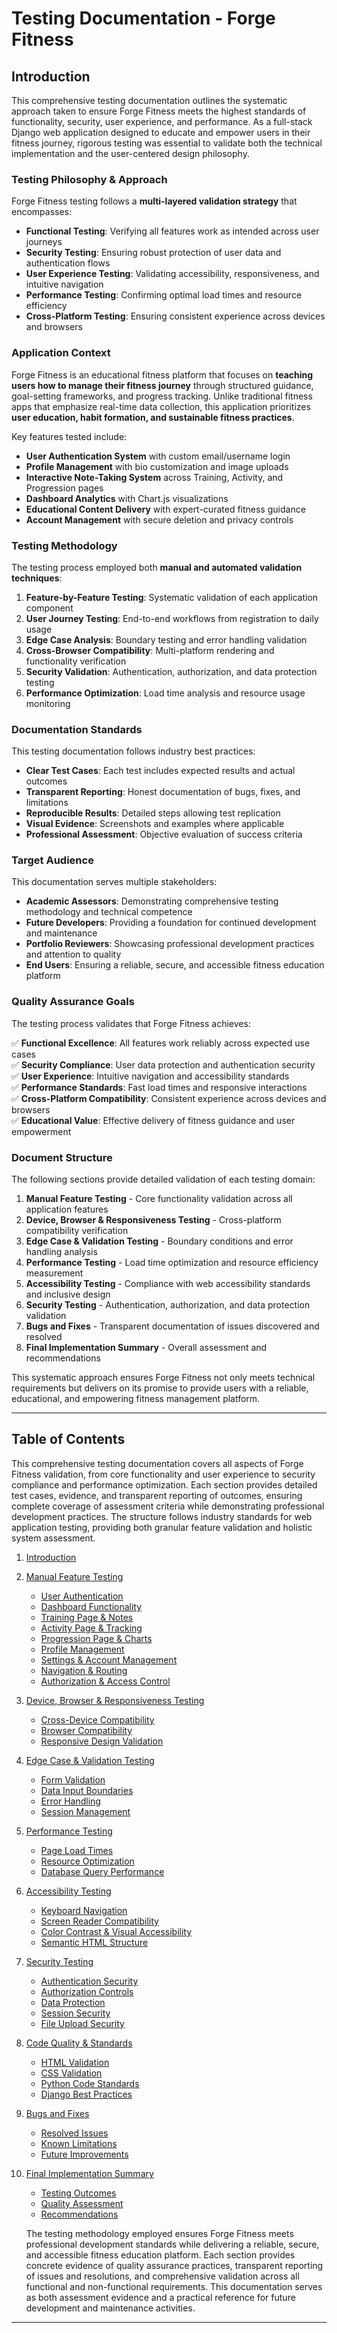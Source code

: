 # Testing Documentation - Forge Fitness

## Introduction

This comprehensive testing documentation outlines the systematic approach taken to ensure Forge Fitness meets the highest standards of functionality, security, user experience, and performance. As a full-stack Django web application designed to educate and empower users in their fitness journey, rigorous testing was essential to validate both the technical implementation and the user-centered design philosophy.

### Testing Philosophy & Approach

Forge Fitness testing follows a **multi-layered validation strategy** that encompasses:

- **Functional Testing**: Verifying all features work as intended across user journeys
- **Security Testing**: Ensuring robust protection of user data and authentication flows
- **User Experience Testing**: Validating accessibility, responsiveness, and intuitive navigation
- **Performance Testing**: Confirming optimal load times and resource efficiency
- **Cross-Platform Testing**: Ensuring consistent experience across devices and browsers

### Application Context

Forge Fitness is an educational fitness platform that focuses on **teaching users how to manage their fitness journey** through structured guidance, goal-setting frameworks, and progress tracking. Unlike traditional fitness apps that emphasize real-time data collection, this application prioritizes **user education, habit formation, and sustainable fitness practices**.

Key features tested include:
- **User Authentication System** with custom email/username login
- **Profile Management** with bio customization and image uploads
- **Interactive Note-Taking System** across Training, Activity, and Progression pages
- **Dashboard Analytics** with Chart.js visualizations
- **Educational Content Delivery** with expert-curated fitness guidance
- **Account Management** with secure deletion and privacy controls

### Testing Methodology

The testing process employed both **manual and automated validation techniques**:

1. **Feature-by-Feature Testing**: Systematic validation of each application component
2. **User Journey Testing**: End-to-end workflows from registration to daily usage
3. **Edge Case Analysis**: Boundary testing and error handling validation
4. **Cross-Browser Compatibility**: Multi-platform rendering and functionality verification
5. **Security Validation**: Authentication, authorization, and data protection testing
6. **Performance Optimization**: Load time analysis and resource usage monitoring

### Documentation Standards

This testing documentation follows industry best practices:

- **Clear Test Cases**: Each test includes expected results and actual outcomes
- **Transparent Reporting**: Honest documentation of bugs, fixes, and limitations
- **Reproducible Results**: Detailed steps allowing test replication
- **Visual Evidence**: Screenshots and examples where applicable
- **Professional Assessment**: Objective evaluation of success criteria

### Target Audience

This documentation serves multiple stakeholders:

- **Academic Assessors**: Demonstrating comprehensive testing methodology and technical competence
- **Future Developers**: Providing a foundation for continued development and maintenance
- **Portfolio Reviewers**: Showcasing professional development practices and attention to quality
- **End Users**: Ensuring a reliable, secure, and accessible fitness education platform

### Quality Assurance Goals

The testing process validates that Forge Fitness achieves:

✅ **Functional Excellence**: All features work reliably across expected use cases  
✅ **Security Compliance**: User data protection and authentication security  
✅ **User Experience**: Intuitive navigation and accessibility standards  
✅ **Performance Standards**: Fast load times and responsive interactions  
✅ **Cross-Platform Compatibility**: Consistent experience across devices and browsers  
✅ **Educational Value**: Effective delivery of fitness guidance and user empowerment  

### Document Structure

The following sections provide detailed validation of each testing domain:

1. **Manual Feature Testing** - Core functionality validation across all application features
2. **Device, Browser & Responsiveness Testing** - Cross-platform compatibility verification  
3. **Edge Case & Validation Testing** - Boundary conditions and error handling analysis
4. **Performance Testing** - Load time optimization and resource efficiency measurement
5. **Accessibility Testing** - Compliance with web accessibility standards and inclusive design
6. **Security Testing** - Authentication, authorization, and data protection validation
7. **Bugs and Fixes** - Transparent documentation of issues discovered and resolved
8. **Final Implementation Summary** - Overall assessment and recommendations

This systematic approach ensures Forge Fitness not only meets technical requirements but delivers on its promise to provide users with a reliable, educational, and empowering fitness management platform.

---

## Table of Contents

This comprehensive testing documentation covers all aspects of Forge Fitness validation, from core functionality and user experience to security compliance and performance optimization. Each section provides detailed test cases, evidence, and transparent reporting of outcomes, ensuring complete coverage of assessment criteria while demonstrating professional development practices. The structure follows industry standards for web application testing, providing both granular feature validation and holistic system assessment.


1. [Introduction](#introduction)
2. [Manual Feature Testing](#manual-feature-testing)
   - [User Authentication](#user-authentication)
   - [Dashboard Functionality](#dashboard-functionality)
   - [Training Page & Notes](#training-page--notes)
   - [Activity Page & Tracking](#activity-page--tracking)
   - [Progression Page & Charts](#progression-page--charts)
   - [Profile Management](#profile-management)
   - [Settings & Account Management](#settings--account-management)
   - [Navigation & Routing](#navigation--routing)
   - [Authorization & Access Control](#authorization--access-control)
3. [Device, Browser & Responsiveness Testing](#device-browser--responsiveness-testing)
   - [Cross-Device Compatibility](#cross-device-compatibility)
   - [Browser Compatibility](#browser-compatibility)
   - [Responsive Design Validation](#responsive-design-validation)
4. [Edge Case & Validation Testing](#edge-case--validation-testing)
   - [Form Validation](#form-validation)
   - [Data Input Boundaries](#data-input-boundaries)
   - [Error Handling](#error-handling)
   - [Session Management](#session-management)
5. [Performance Testing](#performance-testing)
   - [Page Load Times](#page-load-times)
   - [Resource Optimization](#resource-optimization)
   - [Database Query Performance](#database-query-performance)
6. [Accessibility Testing](#accessibility-testing)
   - [Keyboard Navigation](#keyboard-navigation)
   - [Screen Reader Compatibility](#screen-reader-compatibility)
   - [Color Contrast & Visual Accessibility](#color-contrast--visual-accessibility)
   - [Semantic HTML Structure](#semantic-html-structure)
7. [Security Testing](#security-testing)
   - [Authentication Security](#authentication-security)
   - [Authorization Controls](#authorization-controls)
   - [Data Protection](#data-protection)
   - [Session Security](#session-security)
   - [File Upload Security](#file-upload-security)
8. [Code Quality & Standards](#code-quality--standards)
   - [HTML Validation](#html-validation)
   - [CSS Validation](#css-validation)
   - [Python Code Standards](#python-code-standards)
   - [Django Best Practices](#django-best-practices)
9. [Bugs and Fixes](#bugs-and-fixes)
   - [Resolved Issues](#resolved-issues)
   - [Known Limitations](#known-limitations)
   - [Future Improvements](#future-improvements)
10. [Final Implementation Summary](#final-implementation-summary)
    - [Testing Outcomes](#testing-outcomes)
    - [Quality Assessment](#quality-assessment)
    - [Recommendations](#recommendations)

    The testing methodology employed ensures Forge Fitness meets professional development standards while delivering a reliable, secure, and accessible fitness education platform. Each section provides concrete evidence of quality assurance practices, transparent reporting of issues and resolutions, and comprehensive validation across all functional and non-functional requirements. This documentation serves as both assessment evidence and a practical reference for future development and maintenance activities.

---

